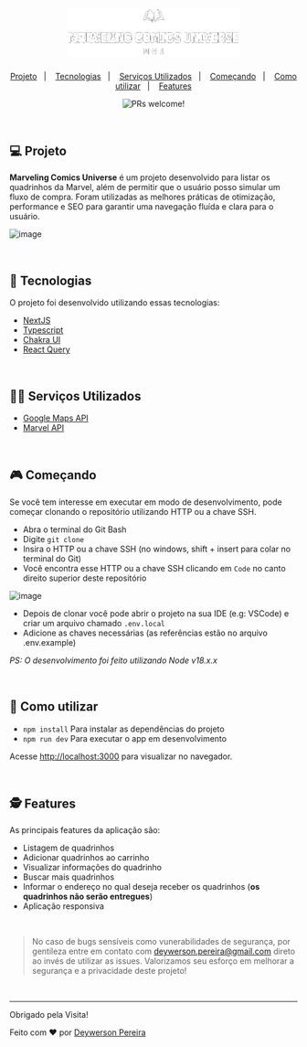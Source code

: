<h1 align="center">
  <img src=".github/logo.png" alt="Marveling Comics Universe" width="300px" />
</h1>

<p align="center">
  <a href="#-projeto">Projeto</a>&nbsp;&nbsp;&nbsp;|&nbsp;&nbsp;&nbsp;
  <a href="#-tecnologias">Tecnologias</a>&nbsp;&nbsp;&nbsp;|&nbsp;&nbsp;&nbsp;
  <a href="#-serviços-utilizados">Serviços Utilizados</a>&nbsp;&nbsp;&nbsp;|&nbsp;&nbsp;&nbsp;
  <a href="#-começando">Começando</a>&nbsp;&nbsp;&nbsp;|&nbsp;&nbsp;&nbsp;
  <a href="#-como-utilizar">Como utilizar</a>&nbsp;&nbsp;&nbsp;|&nbsp;&nbsp;&nbsp;
  <a href="#-features">Features</a>
</p>

<p align="center">
 <img src="https://img.shields.io/static/v1?label=PRs&message=welcome&color=49AA26&labelColor=000000" alt="PRs welcome!" />
</p>

<br>

## 💻 Projeto

**Marveling Comics Universe** é um projeto desenvolvido para listar os quadrinhos da Marvel, além de permitir que o usuário posso simular um fluxo de compra.
Foram utilizadas as melhores práticas de otimização, performance e SEO para garantir uma navegação fluída e clara para o usuário.

![image](https://user-images.githubusercontent.com/79553681/231615758-622362fd-1bd1-409f-aaaa-36981cdaae1d.png)

<br>

## 🚀 Tecnologias

O projeto foi desenvolvido utilizando essas tecnologias:

- [NextJS](https://nextjs.org/)
- [Typescript](https://www.typescriptlang.org/)
- [Chakra UI](https://chakra-ui.com/)
- [React Query](https://react-query-v3.tanstack.com/)

<br>

## 👨‍🔧 Serviços Utilizados
- [Google Maps API](https://materiais.ipnet.cloud/google-maps-api-entrada-b?utm_source=google-search&utm_medium=cpc&utm_campaign=[Cadastro]_Google_Maps_Platform_Especificas_de_Conversao_-_Fundo_Brasil&utm_id=17377035032&utm_term=135647100845&utm_content=google%20maps%20api&gclid=CjwKCAjwrdmhBhBBEiwA4Hx5g6QPTjjjDdt34n3ZLBaWwua1GkVRrK4QYN4ufOdpxOEo_nSTxWMqiBoCFDcQAvD_BwE)
- [Marvel API](https://developer.marvel.com)

<br>

## 🎮 Começando

Se você tem interesse em executar em modo de desenvolvimento, pode começar clonando o repositório utilizando HTTP ou a chave SSH.

- Abra o terminal do Git Bash
- Digite `git clone`
- Insira o HTTP ou a chave SSH (no windows, shift + insert para colar no terminal do Git)
- Você encontra esse HTTP ou a chave SSH clicando em `Code` no canto direito superior deste repositório

![image](https://user-images.githubusercontent.com/79553681/231614943-58eeb90a-0dc0-45c0-8474-f5e493f94225.png)

- Depois de clonar você pode abrir o projeto na sua IDE (e.g: VSCode) e criar um arquivo chamado `.env.local`
- Adicione as chaves necessárias (as referências estão no arquivo .env.example)


_PS: O desenvolvimento foi feito utilizando Node v18.x.x_

<br>

## 📌 Como utilizar

- `npm install` Para instalar as dependências do projeto
- `npm run dev` Para executar o app em desenvolvimento

Acesse [http://localhost:3000](http://localhost:3000) para visualizar no navegador.

</br>

## 🕵 Features

As principais features da aplicação são:

- Listagem de quadrinhos
- Adicionar quadrinhos ao carrinho
- Visualizar informações do quadrinho
- Buscar mais quadrinhos
- Informar o endereço no qual deseja receber os quadrinhos (**os quadrinhos não serão entregues**)
- Aplicação responsiva
 
<br>

 > No caso de bugs sensíveis como vunerabilidades de segurança, por gentileza entre em contato com
 > <a href = "mailto:deywerson.pereira@gmail.com">deywerson.pereira@gmail.com</a> direto ao invés de utilizar as issues. Valorizamos seu esforço
 > em melhorar a segurança e a privacidade deste projeto!
 <br>
 
---
  

Obrigado pela Visita!

Feito com ♥ por <a href="https://github.com/deywersonp">Deywerson Pereira</a>
